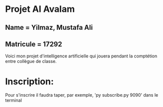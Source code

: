 # Projet AI Avalam
## Name = Yilmaz, Mustafa Ali
## Matricule = 17292
Voici mon projet d'intelligence artificielle qui jouera pendant la comptétion entre collègue de classe.

# Inscription:
Pour s'inscrire il faudra taper, par exemple, 'py subscribe.py 9090' dans le terminal